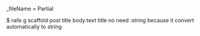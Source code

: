\_fileName = Partial

$ rails g scaffold post title body:text
title no need :string because it convert automatically to string
